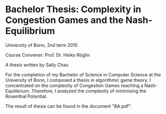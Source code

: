 # Bachelor Thesis: Complexity in Congestion Games and the Nash-Equilibrium

University of Bonn, 2nd term 2015

Course Convener: Prof. Dr. Heiko Röglin

A thesis written by Sally Chau

For the completion of my Bachelor of Science in Computer Science at the University of Bonn, I composed a thesis in algorithmic game theory. I concentrated on the complexity of Congestion Games reaching a Nash-Equilibrium. Therefore, I analyzed the complexity of minimising the Rosenthal Potential. 

The result of thesis can be found in the document "BA.pdf".
